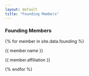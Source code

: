 ```yaml
---
layout: default
title: "Founding Members"
---
```


<h3 class = "font-weight-bold text-center mt-5">Founding Members</h3>

<section class = "container mt-5">
    <div class = "d-flex flex-wrap justify-content-center">
    <!-- {% assign members = site.data.execom.committee %} -->
        {% for member in site.data.founding %}
        <div class = "user shadow-sm bg-white rounded m-3 text-center">
            <!-- <p class = "position mb-2 m-0 text-center text-uppercase">{{ member.position }}</p> -->
            <!-- <div class="user-img bg-secondary mx-auto" style="background: url( {{ member.image }} ); background-position: center; background-size: cover;"></div> -->
            <p class = "text-center mt-2 m-0 member-name">{{ member.name }}</p>
            <p class ="m-0 text-center">{{ member.affiliation }}</p>
        </div>
        {% endfor %}
    </div>

<section>